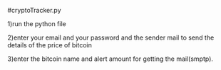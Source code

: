#cryptoTracker.py

1)run the python file 

2)enter your email and your password and the sender mail to send the details of the price of bitcoin 

3)enter the bitcoin name and alert amount for getting the mail(smptp).
